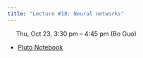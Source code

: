 ```yaml
---
title: "Lecture #18: Neural networks"
---
```


&nbsp;&nbsp;&nbsp;&nbsp;&nbsp;Thu, Oct 23, 3:30 pm – 4:45 pm (Bo Guo)

- [Pluto Notebook](../assets/pluto_notebooks/Lec18_richards_equation_continued.html)
